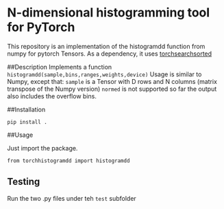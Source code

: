 # N-dimensional histogramming tool for PyTorch
This repository is an implementation of the histogramdd function from numpy for pytorch Tensors. As a dependency, it uses [torchsearchsorted](https://github.com/aliutkus/torchsearchsorted)

##Description
Implements a function `histogramdd(sample,bins,ranges,weights,device)`
Usage is similar to Numpy, except that:
`sample` is a Tensor with D rows and N columns (matrix transpose of the Numpy version)
`normed` is not supported so far
the output also includes the overflow bins.

##Installation

```
pip install .
```

##Usage

Just import the package. 
```
from torchhistogramdd import histogramdd
```

## Testing

Run the two .py files under teh `test` subfolder